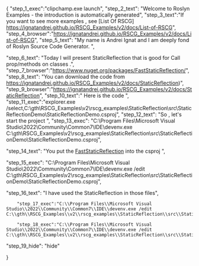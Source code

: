 {
    "step_1_exec":"clipchamp.exe launch",
    "step_2_text": "Welcome to Roslyn Examples - the introduction is automatically generated",
    "step_3_text":"If you want to see more examples , see  [List Of RSCG] https://ignatandrei.github.io/RSCG_Examples/v2/docs/List-of-RSCG",
    "step_4_browser":"https://ignatandrei.github.io/RSCG_Examples/v2/docs/List-of-RSCG",
    "step_5_text": "My name is Andrei Ignat and I am deeply fond of Roslyn Source Code Generator. ",

"step_6_text": "Today I will present StaticReflection  that is good for Call prop/methods on classes   .",
"step_7_browser":"https://www.nuget.org/packages/FastStaticReflection/",
"step_8_text": "You can download the code from https://ignatandrei.github.io/RSCG_Examples/v2/docs/StaticReflection)",
"step_9_browser":"https://ignatandrei.github.io/RSCG_Examples/v2/docs/StaticReflection",
"step_10_text":" Here is the code ",
"step_11_exec":"explorer.exe /select,C:\\gth\\RSCG_Examples\\v2\\rscg_examples\\StaticReflection\\src\\StaticReflectionDemo\\StaticReflectionDemo.csproj",
"step_12_text": "So , let's start the project ",
"step_13_exec": "C:\\Program Files\\Microsoft Visual Studio\\2022\\Community\\Common7\\IDE\\devenv.exe C:\\gth\\RSCG_Examples\\v2\\rscg_examples\\StaticReflection\\src\\StaticReflectionDemo\\StaticReflectionDemo.csproj",

"step_14_text": "You put the  [FastStaticReflection](https://www.nuget.org/packages/FastStaticReflection/) into the csproj ",

"step_15_exec": "C:\\Program Files\\Microsoft Visual Studio\\2022\\Community\\Common7\\IDE\\devenv.exe /edit C:\\gth\\RSCG_Examples\\v2\\rscg_examples\\StaticReflection\\src\\StaticReflectionDemo\\StaticReflectionDemo.csproj",

"step_16_text": "I have used the StaticReflection in those files",


        "step_17_exec":"C:\\Program Files\\Microsoft Visual Studio\\2022\\Community\\Common7\\IDE\\devenv.exe /edit C:\\gth\\RSCG_Examples\\v2\\rscg_examples\\StaticReflection\\src\\StaticReflectionDemo\\Person.cs",
    
        "step_18_exec":"C:\\Program Files\\Microsoft Visual Studio\\2022\\Community\\Common7\\IDE\\devenv.exe /edit C:\\gth\\RSCG_Examples\\v2\\rscg_examples\\StaticReflection\\src\\StaticReflectionDemo\\Program.cs",
    
"step_19_hide": "hide"


}